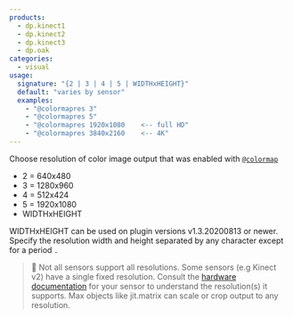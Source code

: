 ```yaml
---
products:
  - dp.kinect1
  - dp.kinect2
  - dp.kinect3
  - dp.oak
categories:
  - visual
usage:
  signature: "{2 | 3 | 4 | 5 | WIDTHxHEIGHT}"
  default: "varies by sensor"
  examples:
    - "@colormapres 3"
    - "@colormapres 5"
    - "@colormapres 1920x1080    <-- full HD"
    - "@colormapres 3840x2160    <-- 4K"
---
```


Choose resolution of color image output that was enabled with [`@colormap`](colormap.md)

* 2 = 640x480
* 3 = 1280x960
* 4 = 512x424
* 5 = 1920x1080
* WIDTHxHEIGHT

WIDTHxHEIGHT can be used on plugin versions v1.3.20200813 or newer.
Specify the resolution width and height separated by any character
except for a period `.`

> :memo: Not all sensors support all resolutions. Some sensors (e.g Kinect v2)
> have a single fixed resolution. Consult the
> [hardware documentation](../../_hardware/sensors.md) for your
> sensor to understand the resolution(s) it supports. Max objects like
> jit.matrix can scale or crop output to any resolution.
